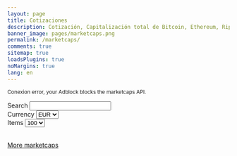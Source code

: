```yaml
---
layout: page
title: Cotizaciones
description: Cotización, Capitalización total de Bitcoin, Ethereum, Ripple y las principales criptomonedas en el mercado.
banner_image: pages/marketcaps.png
permalink: /marketcaps/
comments: true
sitemap: true
loadsPlugins: true
noMargins: true
lang: en
---
```


<small class="error api-error">Conexion error, your Adblock blocks the marketcaps API.</small>
<div class="marketcaps-table-top">
    <div class="marketcaps-table-filter">
        <label>
            Search
            <input type="search" id="marketcaps-filter-input">
        </label>
    </div>
    <div class="marketcaps-table-currency">
        <label>
            Currency
            <select id="marketcaps-currency-select">
                <option value="EUR">EUR</option>
                <option value="USD">USD</option>
                <option value="BTC">BTC</option>
                <option value="ETH">ETH</option>
            </select>
        </label>
    </div>
    <div class="marketcaps-table-pagelength">
        <label>
            Items
            <select id="marketcaps-pagelength-select">
                <option value="10">10</option>
                <option value="25">25</option>
                <option value="50">50</option>
                <option selected="selected" value="100">100</option>
            </select>
        </label>
    </div>
</div>

<table id="marketcaps-table" class="display" width="100%"></table>

<div class="marketcaps-table-footer">
	<a href="https://coinmarketcap.com/" rel="nofollow">More marketcaps</a>
</div>

<script type="text/javascript" src="{{ site.baseurl }}/js/plugins.js?{{site.time | date: '%s%N'}}"></script>

<script type="text/javascript" src="https://cdn.datatables.net/v/dt/dt-1.10.16/datatables.min.js"></script>
<script type="text/javascript" src="https://cdn.datatables.net/plug-ins/1.10.16/api/processing().js"></script>
<script type="text/javascript" src="https://cdn.datatables.net/responsive/2.2.1/js/dataTables.responsive.min.js"></script>

<script>
    const coins = {{ site.data.coins | jsonify }};
</script>

<script type="text/javascript" src="{{ site.baseurl }}/js/lang.js?{{site.time | date: '%s%N'}}"></script>
<script type="text/javascript" src="{{ site.baseurl }}/js/marketcaps.js?{{site.time | date: '%s%N'}}"></script>
